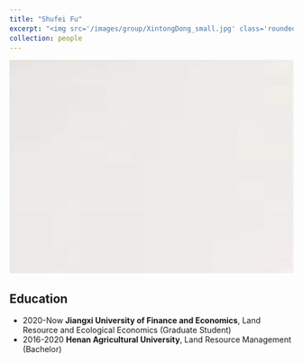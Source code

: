 ```yaml
---
title: "Shufei Fu"
excerpt: "<img src='/images/group/XintongDong_small.jpg' class='rounded-corners'><br/>Graduate Student"
collection: people
---
```

<img src='/images/group/XintongDong.jpg' class='rounded-corners'>

## Education
* 2020-Now **Jiangxi University of Finance and Economics**, Land Resource and Ecological Economics (Graduate Student)
* 2016-2020 **Henan Agricultural University**, Land Resource Management (Bachelor)
